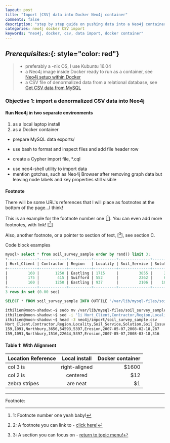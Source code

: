 ```yaml
---
layout: post
title: "Import [CSV] data into Docker Neo4j container"
comments: false
description: "step by step guide on pushing data into a Neo4j container in Docker - Ubuntu environment"
categories: neo4j docker CSV import
keywords: "neo4j, docker, csv, data import, docker container"
---
```


## *Prerequisites:*{: style="color: red"}

> - preferably a -nix OS, I use Kubuntu 16.04
> - a Neo4j image inside Docker ready to run as a container, see [Neo4j setup within Docker](/2018/Docker-Neo4j-container-setup/)
> - a CSV file of denormalized data from a relational database, see [Get CSV data from MySQL](/2018/Get-CSV-data-from-MySQL/) 

### Objective 1: import a denormalized CSV data into Neo4j

#### Run Neo4j in two separate environments 

1. as a local laptop install
2. as a Docker container

* prepare MySQL data exports/
- use bash to format and inspect files and add file header row
+ create a Cypher import file, \*.cql
- use neo4-shell utility to import data
- mention gotchas, such as Neo4j Browser after removing graph data but leaving node labels and key properties still visible

#### Footnote

There will be some URL's references that I will place as footnotes at the bottom of the page...I think! 

This is an example for the footnote number one [[^1]]. You can even add more footnotes, with link! [[^2]]

Also, another footnote, or a pointer to section of text, [[^3]], see section C. 

<div class="divider">Code block examples</div>

```sql
mysql> select * from soil_survey_sample order by rand() limit 3;
+-------------+------------+----------+----------+--------------+----------+------------+---------------+---------------+--------------+
| Hort_Client | Contractor | Region   | Locality | Soil_Service | Solution | Soil_Issue | Date_Reported | Date_Actioned | DaysToAction |
+-------------+------------+----------+----------+--------------+----------+------------+---------------+---------------+--------------+
|         160 |       1250 | Eastling | 1715     |         3855 |     2786 | Erosion    | 2009-08-10    | 2009-09-28    |           49 |
|         175 |        415 | Swifford | 552      |         2362 |     6684 | Erosion    | 2008-04-08    | 2008-04-08    |            0 |
|         160 |       1250 | Eastling | 937      |         2106 |    10773 | Erosion    | 2011-10-24    | 2012-02-13    |          112 |
+-------------+------------+----------+----------+--------------+----------+------------+---------------+---------------+--------------+
3 rows in set (0.00 sec)

```

```sql
SELECT * FROM soil_survey_sample INTO OUTFILE '/var/lib/mysql-files/soil_survey_sample.csv' FIELDS TERMINATED BY ',' LINES TERMINATED BY '\n';
```

```bash
ithilien@moon-shadow:~$ sudo mv /var/lib/mysql-files/soil_survey_sample.csv neo4j/import/
ithilien@moon-shadow:~$ sed -i '1i Hort_Client,Contractor,Region,Locality,Soil_Service,Solution,Soil_Issue,Date_Reported,Date_Actioned,DaysToAction' neo4j/import/soil_survey_sample.csv 
ithilien@moon-shadow:~$ head -3 neo4j/import/soil_survey_sample.csv 
Hort_Client,Contractor,Region,Locality,Soil_Service,Solution,Soil_Issue,Date_Reported,Date_Actioned,DaysToAction
159,1091,Northbury,3656,54593,5397,Erosion,2007-05-07,2008-02-18,287
159,1091,Northbury,1516,22644,5397,Erosion,2007-05-07,2008-03-18,316
```

#### Table 1: With Alignment

| Location Reference        | Local install          | Docker container  |
| ------------------------- |:----------------------:| -----------------:|
| col 3 is      | right-aligned | $1600 |
| col 2 is      | centered      |   $12 |
| zebra stripes | are neat      |    $1 |


---
Footnote:

[^1]: 1: Footnote number one yeah baby!

[^2]: 2: A footnote you can link to - [click here!](#)

[^3]: 3: A section you can focus on - [return to topic menu!](#)

